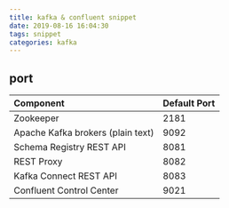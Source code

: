 ```yaml
---
title: kafka & confluent snippet
date: 2019-08-16 16:04:30
tags: snippet
categories: kafka
---
```


## port

| Component                         | Default Port |
| :-------------------------------- | :----------- |
| Zookeeper                         | 2181         |
| Apache Kafka brokers (plain text) | 9092         |
| Schema Registry REST API          | 8081         |
| REST Proxy                        | 8082         |
| Kafka Connect REST API            | 8083         |
| Confluent Control Center          | 9021         |
